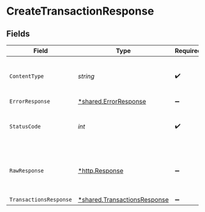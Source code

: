 # CreateTransactionResponse


## Fields

| Field                                                                       | Type                                                                        | Required                                                                    | Description                                                                 |
| --------------------------------------------------------------------------- | --------------------------------------------------------------------------- | --------------------------------------------------------------------------- | --------------------------------------------------------------------------- |
| `ContentType`                                                               | *string*                                                                    | :heavy_check_mark:                                                          | HTTP response content type for this operation                               |
| `ErrorResponse`                                                             | [*shared.ErrorResponse](../../models/shared/errorresponse.md)               | :heavy_minus_sign:                                                          | Error                                                                       |
| `StatusCode`                                                                | *int*                                                                       | :heavy_check_mark:                                                          | HTTP response status code for this operation                                |
| `RawResponse`                                                               | [*http.Response](https://pkg.go.dev/net/http#Response)                      | :heavy_minus_sign:                                                          | Raw HTTP response; suitable for custom response parsing                     |
| `TransactionsResponse`                                                      | [*shared.TransactionsResponse](../../models/shared/transactionsresponse.md) | :heavy_minus_sign:                                                          | OK                                                                          |